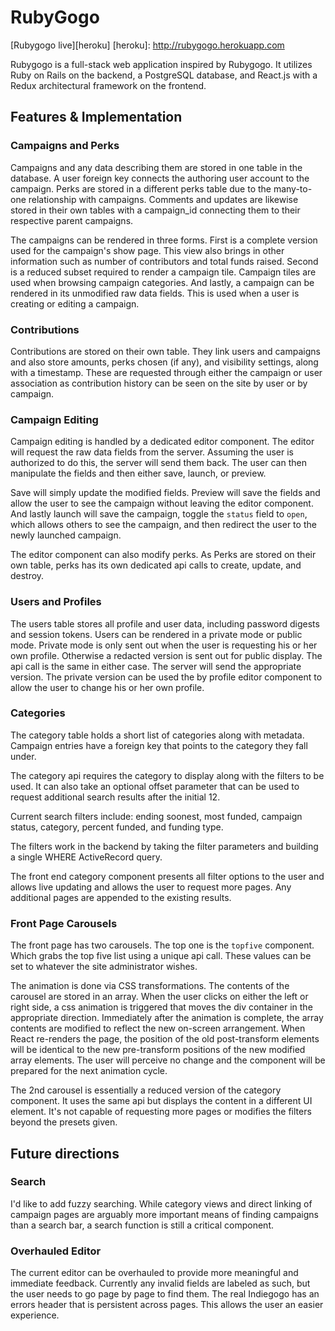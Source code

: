 # RubyGogo

[Rubygogo live][heroku]
[heroku]: http://rubygogo.herokuapp.com

Rubygogo is a full-stack web application inspired by Rubygogo.  It utilizes Ruby on Rails on the backend, a PostgreSQL database, and React.js with a Redux architectural framework on the frontend.  

## Features & Implementation

### Campaigns and Perks
Campaigns and any data describing them are stored in one table in the database.  A user foreign key connects the authoring user account to the campaign.  Perks are stored in a different perks table due to the many-to-one relationship with campaigns. Comments and updates are likewise stored in their own tables with a campaign_id connecting them to their respective parent campaigns.

The campaigns can be rendered in three forms.  First is a complete version used for the campaign's show page. This view also brings in other information such as number of contributors and total funds raised.  Second is a reduced subset required to render a campaign tile.  Campaign tiles are used when browsing campaign categories.  And lastly, a campaign can be rendered in its unmodified raw data fields.  This is used when a user is creating or editing a campaign.  

### Contributions
Contributions are stored on their own table.  They link users and campaigns and also store amounts, perks chosen (if any), and visibility settings, along with a timestamp. These are requested through either the campaign or user association as contribution history can be seen on the site by user or by campaign.

### Campaign Editing

Campaign editing is handled by a dedicated editor component.  The editor will request the raw data fields from the server.  Assuming the user is authorized to do this, the server will send them back.  The user can then manipulate the fields and then either save, launch, or preview.  

Save will simply update the modified fields.  Preview will save the fields and allow the user to see the campaign without leaving the editor component.  And lastly launch will save the campaign, toggle the `status` field to `open`, which allows others to see the campaign, and then redirect the user to the newly launched campaign.

The editor component can also modify perks.  As Perks are stored on their own table, perks has its own dedicated api calls to create, update, and destroy.

### Users and Profiles
The users table stores all profile and user data, including password digests and session tokens.  Users can be rendered in a private mode or public mode.  Private mode is only sent out when the user is requesting his or her own profile.  Otherwise a redacted version is sent out for public display.  The api call is the same in either case.  The server will send the appropriate version.  The private version can be used the by profile editor component to allow the user to change his or her own profile.

### Categories
The category table holds a short list of categories along with metadata.  Campaign entries have a foreign key that points to the category they fall under.

The category api requires the category to display along with the filters to be used.  It can also take an optional offset parameter that can be used to request additional search results after the initial 12.

Current search filters include: ending soonest, most funded, campaign status, category, percent funded, and funding type.

The filters work in the backend by taking the filter parameters and building a single WHERE ActiveRecord query.

The front end category component presents all filter options to the user and allows live updating and allows the user to request more pages.  Any additional pages are appended to the existing results.


### Front Page Carousels

The front page has two carousels.  The top one is the `topfive` component.  Which grabs the top five list using a unique api call.  These values can be set to whatever the site administrator wishes.  

The animation is done via CSS transformations.  The contents of the carousel are stored in an array. When the user clicks on either the left or right side, a css animation is triggered that moves the div container in the appropriate direction.  Immediately after the animation is complete, the array contents are modified to reflect the new on-screen arrangement. When React re-renders the page, the position of the old post-transform elements will be identical to the new pre-transform positions of the new modified array elements.  The user will perceive no change and the component will be prepared for the next animation cycle.

The 2nd carousel is essentially a reduced version of the category component.  It uses the same api but displays the content in a different UI element.  It's not capable of requesting more pages or modifies the filters beyond the presets given.

## Future directions

### Search

I'd like to add fuzzy searching.  While category views and direct linking of campaign pages are arguably more important means of finding campaigns than a search bar, a search function is still a critical component.

### Overhauled Editor
The current editor can be overhauled to provide more meaningful and immediate feedback.  Currently any invalid fields are labeled as such, but the user needs to go page by page to find them.  The real Indiegogo has an errors header that is persistent across pages.  This allows the user an easier experience.
